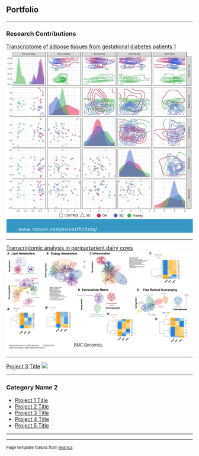 ## Portfolio

---

### Research Contributions 

[Transcriptome of adipose tissues from gestational diabetes patients 1](/sample_page)
<img src="images/Project1.png?raw=true"/>

---
[Transcriptomic analysis in periparturient dairy cows](/pdf/sample_presentation.pdf)
<img src="images/Project2.jpg?raw=true"/>

---
[Project 3 Title](http://example.com/)
<img src="images/dummy_thumbnail.jpg?raw=true"/>

---

### Category Name 2

- [Project 1 Title](http://example.com/)
- [Project 2 Title](http://example.com/)
- [Project 3 Title](http://example.com/)
- [Project 4 Title](http://example.com/)
- [Project 5 Title](http://example.com/)

---




---
<p style="font-size:11px">Page template forked from <a href="https://github.com/evanca/quick-portfolio">evanca</a></p>
<!-- Remove above link if you don't want to attibute -->
